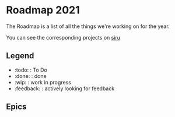 <!-- Space: Projects -->
<!-- Parent: Siru -->
<!-- Title: Roadmap Siru -->
<!-- Label: Roadmap -->
<!-- Include: disclaimer.md -->
<!-- Include: ac:toc -->

<!-- Macro: :todo:
     Template: ac:status
     Title: TODO
     Color: Blue -->

<!-- Macro: :wip:
     Template: ac:status
     Title: WIP
     Color: YELLOW -->

<!-- Macro: :done:
     Template: ac:status
     Title: DONE
     Color: Green -->

<!-- Macro: :feedback:
     Template: ac:status
     Title: FEEDBACK
     Color: Orange -->

# Roadmap 2021

The Roadmap is a list of all the things we're working on for the year.

You can see the corresponding projects on [siru](https://github.com/acostabox/siru)

## Legend

- :todo: : To Do
- :done: : done
- :wip: : work in progress
- :feedback: : actively looking for feedback

## Epics
